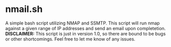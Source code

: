 # nmail.sh
A simple bash script utilizing NMAP and SSMTP. This script will run nmap against a given range of IP addresses and send an email upon completetion.
**DISCLAIMER:** This script is just in version 1.0, so there are bound to be bugs or other shortcomings. Feel free to let me know of any issues.
